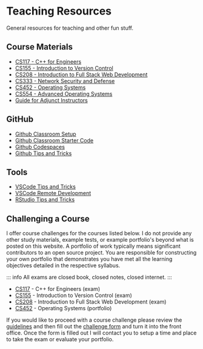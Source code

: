 # Teaching Resources

General resources for teaching and other fun stuff.

## Course Materials

- [CS117 - C++ for Engineers](../cs117/index.md)
- [CS155 - Introduction to Version Control](../cs155/index.md)
- [CS208 - Introduction to Full Stack Web Development](../cs208/index.md)
- [CS333 - Network Security and Defense](../cs333/index.md)
- [CS452 - Operating Systems](../cs452/index.md)
- [CS554 - Advanced Operating Systems](../cs554/index.md)
- [Guide for Adjunct Instructors](adjunct-instructor.md)

## GitHub

- [Github Classroom Setup](github-classroom-setup.md)
- [Github Classroom Starter Code](starter-code.md)
- [Github Codespaces](github-codespaces.md)
- [Github Tips and Tricks](github-tips-and-tricks.md)

## Tools

- [VSCode Tips and Tricks](vscode-tips-and-tricks.md)
- [VSCode Remote Development](vscode-remote-dev.md)
- [RStudio Tips and Tricks](rstudio-tips-and-tricks.md)

## Challenging a Course

I offer course challenges for the courses listed below. I do not provide any other study materials,
example tests, or example portfolio's beyond what is posted on this website. A portfolio of work
typically means significant contributors to an open source project. You are responsible for
constructing your own portfolio that demonstrates you have met all the learning objectives detailed
in the respective syllabus.

::: info
All exams are closed book, closed notes, closed internet.
:::

- [CS117](../cs117/index.md) - C++ for Engineers (exam)
- [CS155](../cs155/index.md) - Introduction to Version Control (exam)
- [CS208](../cs208/index.md) - Introduction to Full Stack Web Development (exam)
- [CS452](../cs452/index.md) - Operating Systems (portfolio)

If you would like to proceed with a course challenge please review the
[guidelines](https://www.boisestate.edu/registrar/transfers/prior-learning-credit/course-challenge/)
and then fill out the [challenge
form](https://www.boisestate.edu/registrar/wp-content/uploads/sites/268/2023/05/Credit-for-Prior-Learning-4.pdf)
and turn it into the front office. Once the form is filled out I will contact you to setup a time
and place to take the exam or evaluate your portfolio.
